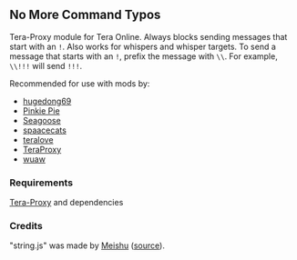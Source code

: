 ## No More Command Typos
Tera-Proxy module for Tera Online. Always blocks sending messages that start with an ` ! `. Also works for whispers and whisper targets. To send a message that starts with an ` ! `, prefix the message with ` \\ `. For example, ` \\!!! ` will send ` !!! `.

Recommended for use with mods by:
* [hugedong69](https://github.com/hugedong69)
* [Pinkie Pie](https://github.com/pinkipi)
* [Seagoose](https://github.com/Saegusae)
* [spaacecats](https://github.com/spaacecats)
* [teralove](https://github.com/teralove)
* [TeraProxy](https://github.com/TeraProxy)
* [wuaw](https://github.com/wuaw)
### Requirements
[Tera-Proxy](https://github.com/meishuu/tera-proxy) and dependencies
### Credits
"string.js" was made by [Meishu](https://github.com/meishuu) ([source](https://github.com/baldera-mods/slash/blob/master/string.js)).
